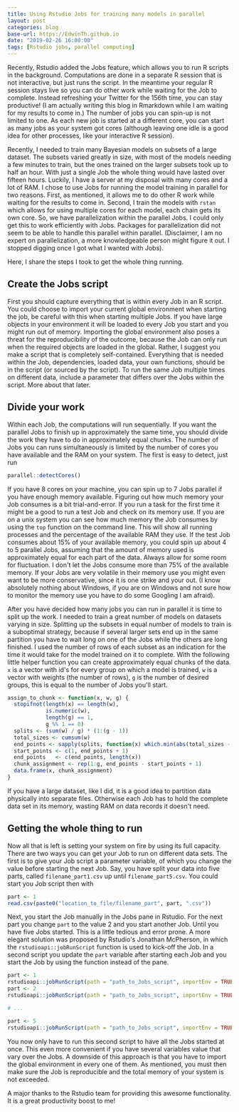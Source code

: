 ```yaml
---
title: Using Rstudio Jobs for training many models in parallel
layout: post
categories: blog
base-url: https://EdwinTh.github.io
date: "2019-02-26 16:00:00"
tags: [Rstudio jobs, parallel computing]
---
```


Recently, Rstudio added the Jobs feature, which allows you to run R scripts in the background. Computations are done in a separate R session that is not interactive, but just runs the script. In the meantime your regular R session stays live so you can do other work while waiting for the Job to complete. Instead refreshing your Twitter for the 156th time, you can stay productive! (I am actually writing this blog in Rmarkdown while I am waiting for my results to come in.) The number of jobs you can spin-up is not limited to one. As each new job is started at a different core, you can start as many jobs as your system got cores (although leaving one idle is a good idea for other processes, like your interactive R session).

Recently, I needed to train many Bayesian models on subsets of a large dataset. The subsets varied greatly in size, with most of the models needing a few minutes to train, but the ones trained on the larger subsets took up to half an hour. With just a single Job the whole thing would have lasted over fifteen hours. Luckily, I have a server at my disposal with many cores and a lot of RAM. I chose to use Jobs for running the model training in parallel for two reasons. First, as mentioned, it allows me to do other R work while waiting for the results to come in. Second, I train the models with `rstan` which allows for using multiple cores for each model, each chain gets its own core. So, we have parallelization within the parallel Jobs. I could only get this to work efficiently with Jobs. Packages for parallelization did not seem to be able to handle this parallel within parallel. (Disclaimer, I am no expert on parallelization, a more knowledgeable person might figure it out. I stopped digging once I got what I wanted with Jobs).

Here, I share the steps I took to get the whole thing running.

## Create the Jobs script

First you should capture everything that is within every Job in an R script. You could choose to import your current global environment when starting the job, be careful with this when starting multiple Jobs. If you have large objects in your environment it will be loaded to every Job you start and you might run out of memory. Importing the global environment also poses a threat for the reproducibility of the outcome, because the Job can only run when the required objects are loaded in the global. Rather, I suggest you make a script that is completely self-contained. Everything that is needed within the Job, dependencies, loaded data, your own functions, should be in the script (or sourced by the script). To run the same Job multiple times on different data, include a parameter that differs over the Jobs within the script. More about that later.

## Divide your work

Within each Job, the computations will run sequentially. If you want the parallel Jobs to finish up in approximately the same time, you should divide the work they have to do in approximately equal chunks. The number of Jobs you can runs simultaneously is limited by the number of cores you have available and the RAM on your system. The first is easy to detect, just run


```r
parallel::detectCores()
```

If you have 8 cores on your machine, you can spin up to 7 Jobs parallel if you have enough memory available. Figuring out how much memory your Job consumes is a bit trial-and-error. If you run a task for the first time it might be a good to run a test Job and check on its memory use. If you are on a unix system you can see how much memory the Job consumes by using the `top` function on the command line. This will show all running processes and the percentage of the available RAM they use. If the test Job consumes about 15% of your available memory, you could spin up about 4 to 5 parallel Jobs, assuming that the amount of memory used is approximately equal for each part of the data. Always allow for some room for fluctuation. I don't let the Jobs consume more than 75% of the available memory. If your Jobs are very volatile in their memory use you might even want to be more conservative, since it is one strike and your out. (I know absolutely nothing about Windows, if you are on Windows and not sure how to monitor the memory use you have to do some Googling I am afraid).

After you have decided how many jobs you can run in parallel it is time to split up the work. I needed to train a great number of models on datasets varying in size. Splitting up the subsets in equal number of models to train is a suboptimal strategy, because if several larger sets end up in the same partition you have to wait long on one of the Jobs while the others are long finished. I used the number of rows of each subset as an indication for the time it would take for the model trained on it to complete. With the following little helper function you can create approximately equal chunks of the data. `x` is a vector with id's for every group on which a model is trained, `w` is a vector with weights (the number of rows), `g` is the number of desired groups, this is equal to the number of Jobs you'll start.


```r
assign_to_chunk <- function(x, w, g) {
  stopifnot(length(x) == length(w),
            is.numeric(w),
            length(g) == 1,
            g %% 1 == 0)
  splits <- (sum(w) / g) * (1:(g - 1))
  total_sizes <- cumsum(w)
  end_points <- sapply(splits, function(x) which.min(abs(total_sizes - x)))
  start_points <- c(1, end_points + 1)
  end_points   <- c(end_points, length(x))
  chunk_assignment <- rep(1:g, end_points - start_points + 1)
  data.frame(x, chunk_assignment)
}
```

If you have a large dataset, like I did, it is a good idea to partition data physically into separate files. Otherwise each Job has to hold the complete data set in its memory, wasting RAM on data records it doesn't need. 

## Getting the whole thing to run

Now all that is left is setting your system on fire by using its full capacity. There are two ways you can get your Job to run on different data sets. The first is to give your Job script a parameter variable, of which you change the value before starting the next Job. Say, you have split your data into five parts, called `filename_part1.csv` up until `filename_part5.csv`. You could start you Job script then with


```r
part <- 1
read.csv(paste0("location_to_file/filename_part", part, ".csv"))
```

Next, you start the Job manually in the Jobs pane in Rstudio. For the next part you change `part` to the value 2 and you start another Job. Until you have five Jobs started. This is a little tedious and error prone. A more elegant solution was proposed by Rstudio's Jonathan McPherson, in which the `rstudioapi::jobRunScript` function is used to kick-off the Job. In a second script you update the `part` variable after starting each Job and you start the Job by using the function instead of the pane.


```r
part <- 1 
rstudioapi::jobRunScript(path = "path_to_Jobs_script", importEnv = TRUE)
part <- 2
rstudioapi::jobRunScript(path = "path_to_Jobs_script", importEnv = TRUE)

# ...

part <- 5
rstudioapi::jobRunScript(path = "path_to_Jobs_script", importEnv = TRUE)
```

You now only have to run this second script to have all the Jobs started at once. This even more convenient if you have several variables value that vary over the Jobs. A downside of this approach is that you have to import the global environment in every one of them. As mentioned, you must then make sure the Job is reproducible and the total memory of your system is not exceeded.

A major thanks to the Rstudio team for providing this awesome functionality. It is a great productivity boost to me!
